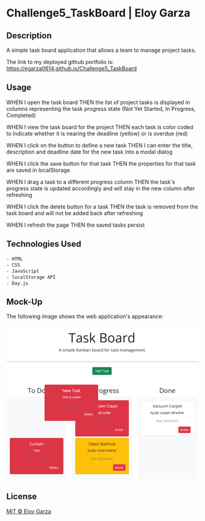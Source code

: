 # Challenge5_TaskBoard | Eloy Garza

## Description
A simple task board application that allows a team to manage project tasks.

The link to my deployed github portfolio is: https://egarza0614.github.io/Challenge5_TaskBoard

## Usage
WHEN I open the task board
THEN the list of project tasks is displayed in columns representing the task progress state (Not Yet Started, In Progress, Completed)

WHEN I view the task board for the project
THEN each task is color coded to indicate whether it is nearing the deadline (yellow) or is overdue (red)

WHEN I click on the button to define a new task
THEN I can enter the title, description and deadline date for the new task into a modal dialog

WHEN I click the save button for that task
THEN the properties for that task are saved in localStorage

WHEN I drag a task to a different progress column
THEN the task's progress state is updated accordingly and will stay in the new column after refreshing

WHEN I click the delete button for a task
THEN the task is removed from the task board and will not be added back after refreshing

WHEN I refresh the page
THEN the saved tasks persist

## Technologies Used
    - HTML
    - CSS
    - JavaScript
    - localStorage API
    - Day.js

## Mock-Up

The following image shows the web application's appearance:

![portfolio mockup](./assets/images/mockup_TaskBoard.png)

## License

[MIT © Eloy Garza](../LICENSE)
